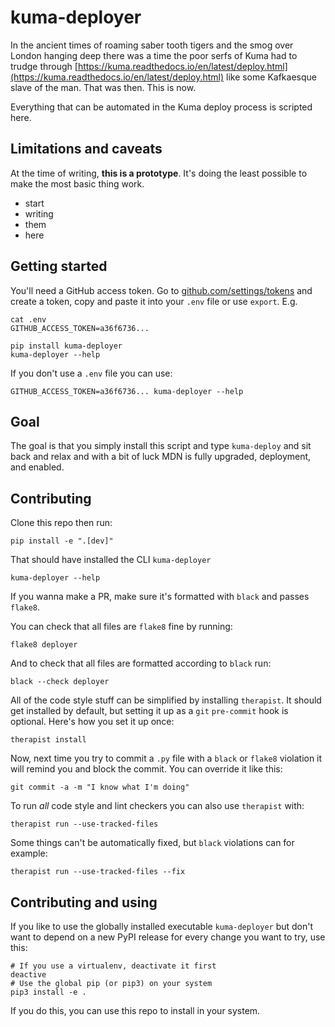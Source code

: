 # kuma-deployer

In the ancient times of roaming saber tooth tigers and the smog over London
hanging deep there was a time the poor serfs of Kuma had to trudge through
[https://kuma.readthedocs.io/en/latest/deploy.html](https://kuma.readthedocs.io/en/latest/deploy.html)
like some Kafkaesque slave of the man. That was then. This is now.

Everything that can be automated in the Kuma deploy process is scripted here.

## Limitations and caveats

At the time of writing, **this is a prototype**. It's doing the least possible
to make the most basic thing work.

- start
- writing
- them
- here

## Getting started

You'll need a GitHub access token.
Go to [github.com/settings/tokens](https://github.com/settings/tokens) and create a token,
copy and paste it into your `.env` file or use `export`. E.g.

    cat .env
    GITHUB_ACCESS_TOKEN=a36f6736...

    pip install kuma-deployer
    kuma-deployer --help

If you don't use a `.env` file you can use:

    GITHUB_ACCESS_TOKEN=a36f6736... kuma-deployer --help

## Goal

The goal is that you simply install this script and type `kuma-deploy` and sit
back and relax and with a bit of luck MDN is fully upgraded, deployment, and enabled.

## Contributing

Clone this repo then run:

    pip install -e ".[dev]"

That should have installed the CLI `kuma-deployer`

    kuma-deployer --help

If you wanna make a PR, make sure it's formatted with `black` and passes `flake8`.

You can check that all files are `flake8` fine by running:

    flake8 deployer

And to check that all files are formatted according to `black` run:

    black --check deployer

All of the code style stuff can be simplified by installing `therapist`. It should
get installed by default, but setting it up as a `git` `pre-commit` hook is optional.
Here's how you set it up once:

    therapist install

Now, next time you try to commit a `.py` file with a `black` or `flake8` violation
it will remind you and block the commit. You can override it like this:

    git commit -a -m "I know what I'm doing"

To run _all_ code style and lint checkers you can also use `therapist` with:

    therapist run --use-tracked-files

Some things can't be automatically fixed, but `black` violations can for example:

    therapist run --use-tracked-files --fix

## Contributing and using

If you like to use the globally installed executable `kuma-deployer` but don't want
to depend on a new PyPI release for every change you want to try, use this:

    # If you use a virtualenv, deactivate it first
    deactive
    # Use the global pip (or pip3) on your system
    pip3 install -e .

If you do this, you can use this repo to install in your system.
